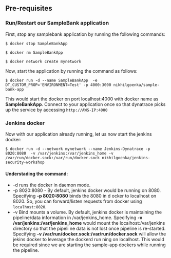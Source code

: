 ## Pre-requisites

### Run/Restart our SampleBank application

First, stop any samplebank application by running the following commands:
```
$ docker stop SampleBankApp

$ docker rm SampleBankApp

$ docker network create mynetwork
```

Now, start the application by running the command as follows:
```
$ docker run -d --name SampleBankApp  -e DT_CUSTOM_PROP='ENVIRONMENT=Test' -p 4000:3000 nikhilgoenka/sample-bank-app
```

This would start the docker on port localhost:4000 with docker name as **SampleBankApp**. Connect to your application once so that dynatrace picks up the service by accessing `http://AWS-IP:4000`

### Jenkins docker
Now with our application already running, let us now start the jenkins docker:
```
$ docker run -d --network mynetwork --name Jenkins-Dynatrace -p 8020:8080  -v /var/jenkins:/var/jenkins_home -v /var/run/docker.sock:/var/run/docker.sock nikhilgoenka/jenkins-security-workshop
```

#### Understading the command:
* -d runs the docker in daemon mode.
* -p 8020:8080 - By default, jenkins docker would be running on 8080. Specifying **-p 8020:8080** binds the 8080 in d
ocker to localhost on 8020. So, you can forward/listen requests from docker using `localhost:8020`.
* -v Bind mounts a volume.
By default, jenkins docker is maintaining the pipeline/data information in /var/jenkins_home.
Specifying **-v /var/jenkins:/var/jenkins_home** would mount the localhost:/var/jenkins directory so that the pipeli
ne data is not lost once pipeline is re-started.
Specifying **-v /var/run/docker.sock:/var/run/docker.sock** will allow the jekins docker to leverage the dockerd run
ning on localhost. This would be required since we are starting the
sample-app dockers while running the pipeline.

